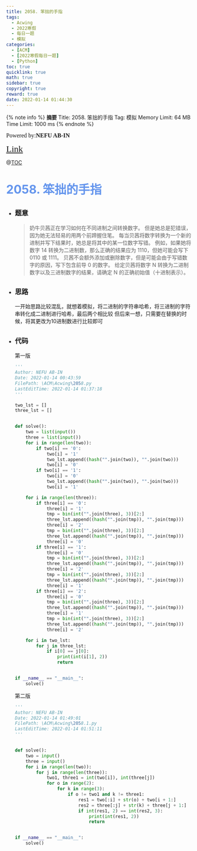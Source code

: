 ```yaml
---
title: 2058. 笨拙的手指
tags:
  - Acwing
  - 2022寒假
  - 每日一题
  - 模拟
categories:
  - [ACM]
  - [2022寒假每日一题]
  - [Python]
toc: true
quicklink: true
math: true
sidebar: true
copyright: true
reward: true
date: 2022-01-14 01:44:30
---
```



{% note info %}
**摘要**
Title: 2058. 笨拙的手指
Tag: 模拟
Memory Limit: 64 MB
Time Limit: 1000 ms
{% endnote %}
<!-- more -->

<font size=3 face=楷体>Powered by:**NEFU AB-IN**</font>

<font color=#FFA500 size=5 face=楷体>[Link](https://www.acwing.com/problem/content/2060/)</font>

@[TOC](文章目录)

# <font color=#6495ED size=6>2058. 笨拙的手指</font>

* ## <font size=4 face=粗体>题意</font>

  >奶牛贝茜正在学习如何在不同进制之间转换数字。
  >但是她总是犯错误，因为她无法轻易的用两个前蹄握住笔。
  >每当贝茜将数字转换为一个新的进制并写下结果时，她总是将其中的某一位数字写错。
  >例如，如果她将数字 14 转换为二进制数，那么正确的结果应为 1110，但她可能会写下 0110 或 1111。
  >贝茜不会额外添加或删除数字，但是可能会由于写错数字的原因，写下包含前导 0 的数字。
  >给定贝茜将数字 N 转换为二进制数字以及三进制数字的结果，请确定 N 的正确初始值（十进制表示）。

* ## <font size=4 face=粗体>思路</font>

  一开始思路比较混乱，就想着模拟，将二进制的字符串哈希，将三进制的字符串转化成二进制进行哈希，最后两个相比较
  但后来一想，只需要在替换的时候，将其更改为10进制数进行比较即可

* ## <font size=4 face=粗体>代码</font>
  第一版

  ```python
  '''
  Author: NEFU AB-IN
  Date: 2022-01-14 00:43:59
  FilePath: \ACM\Acwing\2058.py
  LastEditTime: 2022-01-14 01:37:18
  '''

  two_lst = []
  three_lst = []


  def solve():
      two = list(input())
      three = list(input())
      for i in range(len(two)):
          if two[i] == '0':
              two[i] = '1'
              two_lst.append((hash("".join(two)), "".join(two)))
              two[i] = '0'
          if two[i] == '1':
              two[i] = '0'
              two_lst.append((hash("".join(two)), "".join(two)))
              two[i] = '1'

      for i in range(len(three)):
          if three[i] == '0':
              three[i] = '1'
              tmp = bin(int("".join(three), 3))[2:]
              three_lst.append((hash("".join(tmp)), "".join(tmp)))
              three[i] = '2'
              tmp = bin(int("".join(three), 3))[2:]
              three_lst.append((hash("".join(tmp)), "".join(tmp)))
              three[i] = '0'
          if three[i] == '1':
              three[i] = '0'
              tmp = bin(int("".join(three), 3))[2:]
              three_lst.append((hash("".join(tmp)), "".join(tmp)))
              three[i] = '2'
              tmp = bin(int("".join(three), 3))[2:]
              three_lst.append((hash("".join(tmp)), "".join(tmp)))
              three[i] = '1'
          if three[i] == '2':
              three[i] = '0'
              tmp = bin(int("".join(three), 3))[2:]
              three_lst.append((hash("".join(tmp)), "".join(tmp)))
              three[i] = '1'
              tmp = bin(int("".join(three), 3))[2:]
              three_lst.append((hash("".join(tmp)), "".join(tmp)))
              three[i] = '2'

      for i in two_lst:
          for j in three_lst:
              if i[0] == j[0]:
                  print(int(i[1], 2))
                  return


  if __name__ == "__main__":
      solve()
  ```
  第二版
  ```python
  '''
  Author: NEFU AB-IN
  Date: 2022-01-14 01:49:01
  FilePath: \ACM\Acwing\2058.1.py
  LastEditTime: 2022-01-14 01:51:11
  '''


  def solve():
      two = input()
      three = input()
      for i in range(len(two)):
          for j in range(len(three)):
              two1, three1 = int(two[i]), int(three[j])
              for o in range(2):
                  for k in range(3):
                      if o != two1 and k != three1:
                          res1 = two[:i] + str(o) + two[i + 1:]
                          res2 = three[:j] + str(k) + three[j + 1:]
                          if int(res1, 2) == int(res2, 3):
                              print(int(res1, 2))
                              return


  if __name__ == "__main__":
      solve()
  ```
